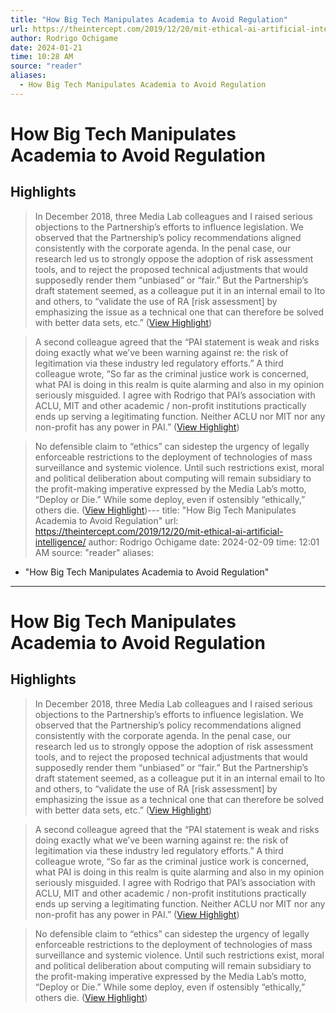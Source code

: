 ```yaml
---
title: "How Big Tech Manipulates Academia to Avoid Regulation"
url: https://theintercept.com/2019/12/20/mit-ethical-ai-artificial-intelligence/
author: Rodrigo Ochigame
date: 2024-01-21
time: 10:28 AM
source: "reader"
aliases:
  - How Big Tech Manipulates Academia to Avoid Regulation
---
```

# How Big Tech Manipulates Academia to Avoid Regulation

## Highlights
> In December 2018, three Media Lab colleagues and I raised serious objections to the Partnership’s efforts to influence legislation. We observed that the Partnership’s policy recommendations aligned consistently with the corporate agenda. In the penal case, our research led us to strongly oppose the adoption of risk assessment tools, and to reject the proposed technical adjustments that would supposedly render them “unbiased” or “fair.” But the Partnership’s draft statement seemed, as a colleague put it in an internal email to Ito and others, to “validate the use of RA [risk assessment] by emphasizing the issue as a technical one that can therefore be solved with better data sets, etc.” ([View Highlight](https://read.readwise.io/read/01hmf2w0261hwpfa65wcmjfn46))

> A second colleague agreed that the “PAI statement is weak and risks doing exactly what we’ve been warning against re: the risk of legitimation via these industry led regulatory efforts.” A third colleague wrote, “So far as the criminal justice work is concerned, what PAI is doing in this realm is quite alarming and also in my opinion seriously misguided. I agree with Rodrigo that PAI’s association with ACLU, MIT and other academic / non-profit institutions practically ends up serving a legitimating function. Neither ACLU nor MIT nor any non-profit has any power in PAI.” ([View Highlight](https://read.readwise.io/read/01hmf2w2zykj9snefnvrm0zsqa))

> No defensible claim to “ethics” can sidestep the urgency of legally enforceable restrictions to the deployment of technologies of mass surveillance and systemic violence. Until such restrictions exist, moral and political deliberation about computing will remain subsidiary to the profit-making imperative expressed by the Media Lab’s motto, “Deploy or Die.” While some deploy, even if ostensibly “ethically,” others die. ([View Highlight](https://read.readwise.io/read/01hmf3dhqztvd81n58c1mssyd4))---
title: "How Big Tech Manipulates Academia to Avoid Regulation"
url: https://theintercept.com/2019/12/20/mit-ethical-ai-artificial-intelligence/
author: Rodrigo Ochigame
date: 2024-02-09
time: 12:01 AM
source: "reader"
aliases:
  - "How Big Tech Manipulates Academia to Avoid Regulation"
---
# How Big Tech Manipulates Academia to Avoid Regulation

## Highlights
> In December 2018, three Media Lab colleagues and I raised serious objections to the Partnership’s efforts to influence legislation. We observed that the Partnership’s policy recommendations aligned consistently with the corporate agenda. In the penal case, our research led us to strongly oppose the adoption of risk assessment tools, and to reject the proposed technical adjustments that would supposedly render them “unbiased” or “fair.” But the Partnership’s draft statement seemed, as a colleague put it in an internal email to Ito and others, to “validate the use of RA [risk assessment] by emphasizing the issue as a technical one that can therefore be solved with better data sets, etc.” ([View Highlight](https://read.readwise.io/read/01hmf2w0261hwpfa65wcmjfn46))

> A second colleague agreed that the “PAI statement is weak and risks doing exactly what we’ve been warning against re: the risk of legitimation via these industry led regulatory efforts.” A third colleague wrote, “So far as the criminal justice work is concerned, what PAI is doing in this realm is quite alarming and also in my opinion seriously misguided. I agree with Rodrigo that PAI’s association with ACLU, MIT and other academic / non-profit institutions practically ends up serving a legitimating function. Neither ACLU nor MIT nor any non-profit has any power in PAI.” ([View Highlight](https://read.readwise.io/read/01hmf2w2zykj9snefnvrm0zsqa))

> No defensible claim to “ethics” can sidestep the urgency of legally enforceable restrictions to the deployment of technologies of mass surveillance and systemic violence. Until such restrictions exist, moral and political deliberation about computing will remain subsidiary to the profit-making imperative expressed by the Media Lab’s motto, “Deploy or Die.” While some deploy, even if ostensibly “ethically,” others die. ([View Highlight](https://read.readwise.io/read/01hmf3dhqztvd81n58c1mssyd4))

